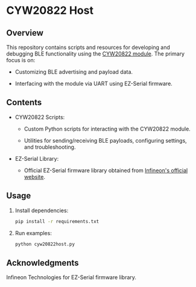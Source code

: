 # CYW20822 Host

## Overview
This repository contains scripts and resources for developing and debugging BLE functionality using the [CYW20822 module](https://www.infineon.com/cms/en/product/wireless-connectivity/airoc-bluetooth-le-bluetooth-multiprotocol/airoc-bluetooth-modules/cyw20822-p4tai040/). The primary focus is on:

- Customizing BLE advertising and payload data.

- Interfacing with the module via UART using EZ-Serial firmware.

## Contents
- CYW20822 Scripts:

    - Custom Python scripts for interacting with the CYW20822 module.

    - Utilities for sending/receiving BLE payloads, configuring settings, and troubleshooting.

- EZ-Serial Library:

    - Official EZ-Serial firmware library obtained from [Infineon's official website](https://www.infineon.com/cms/en/design-support/software/device-driver-libraries/airoc-wi-fi-bluetooth-ez-serial-module-firmware-platform/?tab=~%27all#!designsupport).

## Usage

1. Install dependencies:
   ```bash
   pip install -r requirements.txt
   ```
3. Run examples:
   ```bash
   python cyw20822host.py
   ```

## Acknowledgments
Infineon Technologies for EZ-Serial firmware library.

